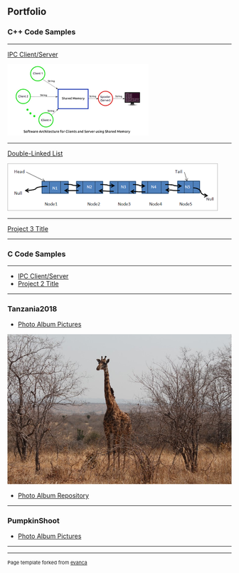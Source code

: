 ## Portfolio

### C++ Code Samples 
---

[IPC Client/Server](/sample_page)

<img src="images/ClientServerSharedMem.png?raw=true"/>

---

[Double-Linked List](/pdf/sample_presentation.pdf)

<img src="images/DoubleLinkedListPic.png?raw=true"/>

---

[Project 3 Title](http://example.com/)

---

### C Code Samples
---

- [IPC Client/Server](http://example.com/)
- [Project 2 Title](http://example.com/)

---

### Tanzania2018

- [Photo Album Pictures](https://scarbelle.github.io/Tanzania2018/)
<img src="images/IMG_6839.CR2.jpg?raw=true"/>

- [Photo Album Repository](https://github.com/scarbelle/Tanzania2018)

---

### PumpkinShoot

- [Photo Album Pictures](https://scarbelle.github.io/PumpkinShoot/)

---

---
<p style="font-size:11px">Page template forked from <a href="https://github.com/evanca/quick-portfolio">evanca</a></p>
<!-- Remove above link if you don't want to attibute -->
